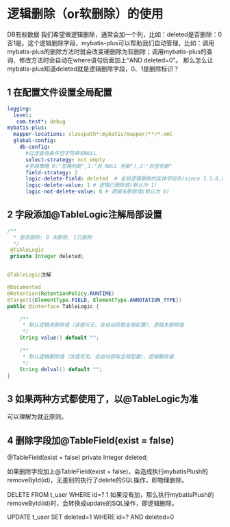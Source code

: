 # 逻辑删除（or软删除）的使用
DB有些数据 我们希望做逻辑删除，通常会加一个列，比如：deleted是否删除：0否1是。这个逻辑删除字段，mybatis-plus可以帮助我们自动管理，比如：调用mybatis-plus的删除方法时就会改变硬删除为软删除；调用mybatis-plus的查询、修改方法时会自动在where语句后面加上“AND deleted=0”。
那么怎么让mybatis-plus知道deleted就是逻辑删除字段，0、1是删除标识？

## 1 在配置文件设置全局配置

```yaml
logging:
  level:
   com.test*: debug
mybatis-plus:
  mapper-locations: classpath*:mybatis/mapper/**/*.xml
  global-config:
    db-config:
      #过滤查询条件空字符串和NULL
      select-strategy: not_empty
      #字段策略 0:"忽略判断",1:"非 NULL 判断"),2:"非空判断"
      field-strategy: 2
      logic-delete-field: deleted  # 全局逻辑删除的实体字段名(since 3.3.0,配置后可以忽略不配置步骤2)
      logic-delete-value: 1 # 逻辑已删除值(默认为 1)
      logic-not-delete-value: 0 # 逻辑未删除值(默认为 0)

```

## 2 字段添加@TableLogic注解局部设置

```java
/**
  * 是否删除: 0 未删除, 1已删除
  */
 @TableLogic
 private Integer deleted;


@TableLogic注解

@Documented
@Retention(RetentionPolicy.RUNTIME)
@Target({ElementType.FIELD, ElementType.ANNOTATION_TYPE})
public @interface TableLogic {

    /**
     * 默认逻辑未删除值（该值可无、会自动获取全局配置）、逻辑未删除值
     */
    String value() default "";

    /**
     * 默认逻辑删除值（该值可无、会自动获取全局配置）、逻辑删除值
     */
    String delval() default "";
}

```


## 3 如果两种方式都使用了，以@TableLogic为准
可以理解为就近原则。


## 4 删除字段加@TableField(exist = false)
@TableField(exist = false)
private Integer deleted;


如果删除字段加上@TableField(exist = false)，会造成执行mybatisPlush的removeById(id)，无差别的执行了delete的SQL操作，即物理删除。

DELETE FROM t_user WHERE id=?
1
如果没有加，那么执行mybatisPlush的removeById(id)时，会转换成update的SQL操作，即逻辑删除。

UPDATE t_user SET deleted=1 WHERE id=? AND deleted=0

